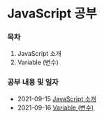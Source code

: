 # JavaScript 공부 

### 목차

1. JavaScript 소개
2. Variable (변수)


### 공부 내용 및 일자 

- 2021-09-15 [JavaScript 소개](./javascript/README.md)
- 2021-09-16 [Variable (변수)](./variable/README.md)
